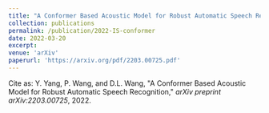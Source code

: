 ```yaml
---
title: "A Conformer Based Acoustic Model for Robust Automatic Speech Recognition"
collection: publications
permalink: /publication/2022-IS-conformer
date: 2022-03-20
excerpt:
venue: 'arXiv'
paperurl: 'https://arxiv.org/pdf/2203.00725.pdf'
---
```


Cite as: Y. Yang, P. Wang, and D.L. Wang, "A Conformer Based Acoustic Model for Robust Automatic Speech Recognition," <i>arXiv preprint
arXiv:2203.00725</i>, 2022.
